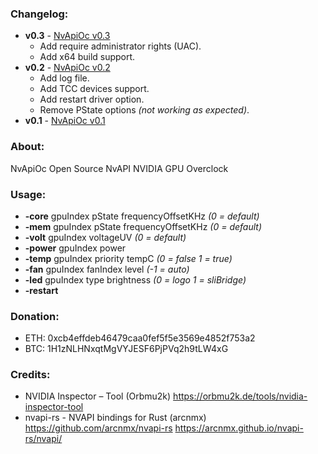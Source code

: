 ### Changelog:

- **v0.3** - [NvApiOc v0.3](https://github.com/Demion/nvapioc/releases/download/v0.3/NvApiOc_v0.3.zip)
  * Add require administrator rights (UAC).
  * Add x64 build support.
- **v0.2** - [NvApiOc v0.2](https://github.com/Demion/nvapioc/releases/download/v0.2/NvApiOc_v0.2.zip)
  * Add log file.
  * Add TCC devices support.
  * Add restart driver option.
  * Remove PState options *(not working as expected)*.
- **v0.1** - [NvApiOc v0.1](https://github.com/Demion/nvapioc/releases/download/v0.1/NvApiOc_v0.1.zip)

### About:

NvApiOc Open Source NvAPI NVIDIA GPU Overclock
  
### Usage:

- **-core** gpuIndex pState frequencyOffsetKHz *(0 = default)*
- **-mem** gpuIndex pState frequencyOffsetKHz *(0 = default)*
- **-volt** gpuIndex voltageUV *(0 = default)*
- **-power** gpuIndex power
- **-temp** gpuIndex priority tempC *(0 = false 1 = true)*
- **-fan** gpuIndex fanIndex level *(-1 = auto)*
- **-led** gpuIndex type brightness *(0 = logo 1 = sliBridge)*
- **-restart**

### Donation:

- ETH: 0xcb4effdeb46479caa0fef5f5e3569e4852f753a2
- BTC: 1H1zNLHNxqtMgVYJESF6PjPVq2h9tLW4xG

### Credits:

- NVIDIA Inspector – Tool (Orbmu2k) https://orbmu2k.de/tools/nvidia-inspector-tool
- nvapi-rs - NVAPI bindings for Rust (arcnmx) https://github.com/arcnmx/nvapi-rs https://arcnmx.github.io/nvapi-rs/nvapi/
